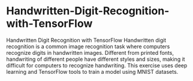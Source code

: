 # Handwritten-Digit-Recognition-with-TensorFlow
Handwritten Digit Recognition with TensorFlow
Handwritten digit recognition is a common image recognition task where computers recognize digits in handwritten images. Different from printed fonts, handwriting of different people have different styles and sizes, making it difficult for computers to recognize handwriting. This exercise uses deep learning and TensorFlow tools to train a model using MNIST datasets.
